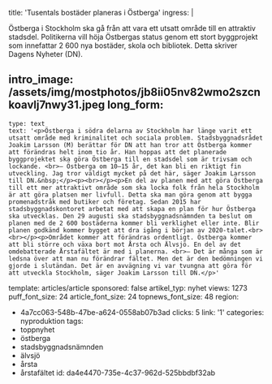 title: 'Tusentals bostäder planeras i Östberga'
ingress: |
  <p>Östberga i Stockholm ska gå från att vara ett utsatt område till en attraktiv stadsdel. Politikerna vill höja Östbergas status genom ett stort byggprojekt som innefattar 2 600 nya bostäder, skola och bibliotek. Detta skriver Dagens Nyheter (DN).
  </p>
  
intro_image: /assets/img/mostphotos/jb8ii05nv82wmo2szcnkoavlj7nwy31.jpeg
long_form:
  -
    type: text
    text: '<p>Östberga i södra delarna av Stockholm har länge varit ett utsatt område med kriminalitet och sociala problem. Stadsbyggnadsrådet Joakim Larsson (M) berättar för DN att han tror att Östberga kommer att förändras helt inom tio år. Han hoppas att det planerade byggprojektet ska göra Östberga till en stadsdel som är trivsam och lockande. <br>– Östberga om 10–15 år, det kan bli en riktigt fin utveckling. Jag tror väldigt mycket på det här, säger Joakim Larsson till DN.&nbsp;</p><p><br></p><p>En del av planen med att göra Östberga till ett mer attraktivt område som ska locka folk från hela Stockholm är att göra platsen mer livfull. Detta ska man göra genom att bygga promenadstråk med butiker och företag. Sedan 2015 har stadsbyggnadskontoret arbetat med att skapa en plan för hur Östberga ska utvecklas. Den 29 augusti ska stadsbyggnadsnämnden ta beslut om planen med de 2 600 bostäderna kommer bli verklighet eller inte. Blir planen godkänd kommer bygget att dra igång i början av 2020-talet.<br><br></p><p>Området kommer att förändras ordentligt. Östberga kommer att bli större och växa bort mot Årsta och Älvsjö. En del av det omdebatterade Årstafältet är med i planerna. <br>– Det är många som är ledsna över att man nu förändrar fältet. Men det är den bedömningen vi gjorde i slutändan. Det är en avvägning vi var tvungna att göra för att utveckla Stockholm, säger Joakim Larsson till DN.</p>'
template: articles/article
sponsored: false
artikel_typ: nyhet
views: 1273
puff_font_size: 24
article_font_size: 24
topnews_font_size: 48
region:
  - 4a7cc063-548b-47be-a624-0558ab07b3ad
clicks: 5
link: '1'
categories: nyproduktion
tags:
  - toppnyhet
  - östberga
  - stadsbyggnadsnämnden
  - älvsjö
  - årsta
  - årstafältet
id: da4e4470-735e-4c37-962d-525bbdbf32ab
